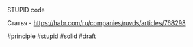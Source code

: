 STUPID code

Статья - https://habr.com/ru/companies/ruvds/articles/768298

#principle #stupid #solid 
#draft